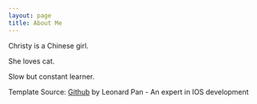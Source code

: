 ```yaml
---
layout: page
title: About Me 
---
```


Christy is a Chinese girl.

She loves cat.

Slow but constant learner.


Template Source: <a target="_blank" href='https://github.com/leopardpan/leopardpan.github.io/'>Github</a> by Leonard Pan - An expert in IOS development



